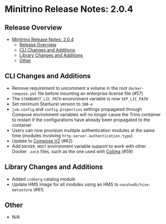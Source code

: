 # Minitrino Release Notes: 2.0.4

## Release Overview

- [Minitrino Release Notes: 2.0.4](#minitrino-release-notes-204)
  - [Release Overview](#release-overview)
  - [CLI Changes and Additions](#cli-changes-and-additions)
  - [Library Changes and Additions](#library-changes-and-additions)
  - [Other](#other)

## CLI Changes and Additions

- Remove requirement to uncomment a volume in the root `docker-compose.yml` file
  before mounting an enterprise license file (#57)
- The `STARBURST_LIC_PATH` environment variable is now `SEP_LIC_PATH`
- Set minimum Starburst version to `388-e`
- `jvm.config` and `config.properties` settings propagated through Compose
  environment variables will no longer cause the Trino container to restart if
  the configurations have already been propagated to the container
- Users can now provision multiple authentication modules at the same time
  (modules involving `http-server.authentication.type`)
- Update to [Compose V2](https://docs.docker.com/compose/migrate/) (#62)
- Add `DOCKER_HOST` environment variable support to work with other Docker
  `.sock` files, such as the one used with
  [Colima](https://github.com/abiosoft/colima/blob/main/docs/FAQ.md#cannot-connect-to-the-docker-daemon-at-unixvarrundockersock-is-the-docker-daemon-running)
  (#59)

## Library Changes and Additions

- Added `iceberg` catalog module
- Update HMS image for all modules using an HMS to `naushadh/hive-metastore`
  (#61)

## Other

- N/A
